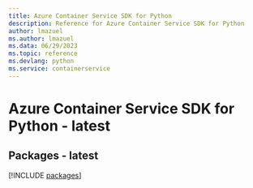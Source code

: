 ```yaml
---
title: Azure Container Service SDK for Python
description: Reference for Azure Container Service SDK for Python
author: lmazuel
ms.author: lmazuel
ms.data: 06/29/2023
ms.topic: reference
ms.devlang: python
ms.service: containerservice
---
```

# Azure Container Service SDK for Python - latest
## Packages - latest
[!INCLUDE [packages](container-service-index.md)]